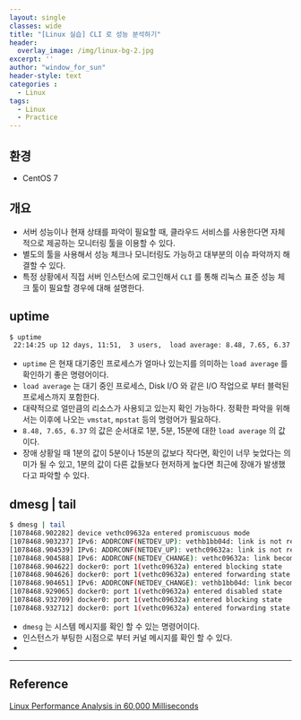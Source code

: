 ```yaml
--- 
layout: single
classes: wide
title: "[Linux 실습] CLI 로 성능 분석하기"
header:
  overlay_image: /img/linux-bg-2.jpg
excerpt: ''
author: "window_for_sun"
header-style: text
categories :
  - Linux
tags:
  - Linux
  - Practice
---  
```


## 환경
- CentOS 7

## 개요
- 서버 성능이나 현재 상태를 파악이 필요할 때, 클라우드 서비스를 사용한다면 자체적으로 제공하는 모니터링 툴을 이용할 수 있다.
- 별도의 툴을 사용해서 성능 체크나 모니터링도 가능하고 대부분의 이슈 파악까지 해결할 수 있다.
- 특정 상황에서 직접 서버 인스턴스에 로그인해서 `CLI` 를 통해 리눅스 표준 성능 체크 툴이 필요할 경우에 대해 설명한다.

## uptime

```bash
$ uptime
 22:14:25 up 12 days, 11:51,  3 users,  load average: 8.48, 7.65, 6.37
```  

- `uptime` 은 현재 대기중인 프로세스가 얼마나 있는지를 의미하는 `load average` 를 확인하기 좋은 명령어이다.
- `load average` 는 대기 중인 프로세스, Disk I/O 와 같은 I/O 작업으로 부터 블럭된 프로세스까지 포함한다.
- 대략적으로 얼만큼의 리소스가 사용되고 있는지 확인 가능하다. 정확한 파악을 위해서는 이후에 나오는 `vmstat`, `mpstat` 등의 명령어가 필요하다.
- `8.48, 7.65, 6.37` 의 값은 순서대로 1분, 5분, 15분에 대한 `load average` 의 값이다.
- 장애 상황일 때 1분의 값이 5분이나 15분의 값보다 작다면, 확인이 너무 늦었다는 의미가 될 수 있고, 1분의 값이 다른 값들보다 현저하게 높다면 최근에 장애가 발생했다고 파악할 수 있다.

## dmesg | tail

```bash
$ dmesg | tail
[1078468.902282] device vethc09632a entered promiscuous mode
[1078468.903237] IPv6: ADDRCONF(NETDEV_UP): vethb1bb04d: link is not ready
[1078468.904539] IPv6: ADDRCONF(NETDEV_UP): vethc09632a: link is not ready
[1078468.904588] IPv6: ADDRCONF(NETDEV_CHANGE): vethc09632a: link becomes ready
[1078468.904622] docker0: port 1(vethc09632a) entered blocking state
[1078468.904626] docker0: port 1(vethc09632a) entered forwarding state
[1078468.904651] IPv6: ADDRCONF(NETDEV_CHANGE): vethb1bb04d: link becomes ready
[1078468.929065] docker0: port 1(vethc09632a) entered disabled state
[1078468.932709] docker0: port 1(vethc09632a) entered blocking state
[1078468.932712] docker0: port 1(vethc09632a) entered forwarding state
```  

- `dmesg` 는 시스템 메시지를 확인 할 수 있는 명령어이다.
- 인스턴스가 부팅한 시점으로 부터 커널 메시지를 확인 할 수 있다.
- 


	
---
## Reference
[Linux Performance Analysis in 60,000 Milliseconds](https://netflixtechblog.com/linux-performance-analysis-in-60-000-milliseconds-accc10403c55)  